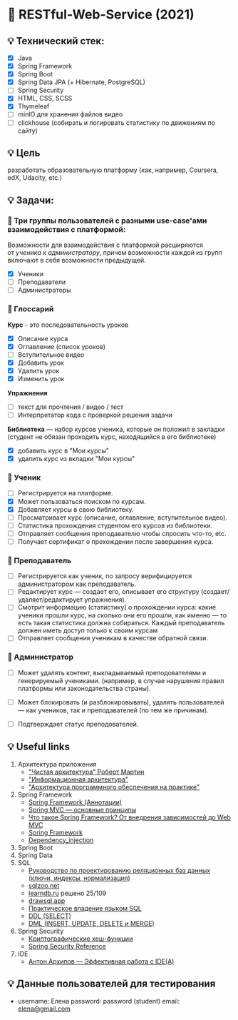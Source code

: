 # :pushpin: RESTful-Web-Service (2021)

<!-- ## Запуск:
1. http://127.0.0.1:8080/course -->

## :bulb: Технический стек:
- [x] Java
- [x] Spring Framework 
- [x] Spring Boot
- [x] Spring Data JPA (+ Hibernate, PostgreSQL)
- [ ] Spring Security
- [x] HTML, CSS, SCSS
- [x] Thymeleaf
- [ ] minIO для хранения файлов видео
- [ ] clickhouse (собирать и логировать статистику по движениям по сайту)

<!-- - [x] **Spring Core**
- [x] **Spring Boot** -->


##  :bulb: Цель
разработать образовательную платформу (как, например, Coursera, edX, Udacity, etc.)

## :bulb: Задачи:

### :small_red_triangle_down: Три группы пользователей с разными use-case'ами взаимодействия с платформой:

Возможности для взаимодействия с платформой расширяются от *ученика* к *администратору*, причем возможности каждой из групп включают в себя возможности предыдущей.

- [x] Ученики
- [ ] Преподаватели
- [ ] Администраторы

### :small_red_triangle_down: Глоссарий

**Курс** - это последовательность уроков 
- [x] Описание курса
- [x] Оглавление (список уроков)
- [ ] Вступительное видео
- [x] Добавить урок
- [x] Удалить урок
- [x] Изменить урок

**Упражнения**
- [ ] текст для прочтения / видео / тест
- [ ] Интерпретатор кода с проверкой решения задачи 

**Библиотека** — набор курсов ученика, которые он положил в закладки (студент не обязан проходить курс, находящийся в его библиотеке)
- [x] добавить курс в "Мои курсы"
- [x] удалить курс из вкладки "Мои курсы"

### :small_red_triangle_down: Ученик
- [ ] Регистрируется на платформе.
- [x] Может пользоваться поиском по курсам.
- [x] Добавляет курсы в свою библиотеку.
- [ ] Просматривает курс (описание, оглавление, вступительное видео).
- [ ] Статистика прохождения студентом его курсов из библиотеки.
- [ ] Отправляет сообщения преподавателю чтобы спросить что-то, etc.
- [ ] Получает сертификат о прохождении после завершения курса.

### :small_red_triangle_down: Преподаватель

- [ ] Регистрируется как ученик, по запросу верифицируется администратором как преподаватель.
- [ ] Редактирует курс — создает его, описывает его структуру (создает/удаляет/редактирует упражнения).
- [ ] Смотрит информацию (статистику) о прохождении курса: какие ученики прошли курс, на сколько они его прошли, как именно — то есть такая статистика должна собираться. Каждый преподаватель должен иметь доступ только к своим курсам
- [ ] Отправляет сообщения ученикам в качестве обратной связи.

### :small_red_triangle_down: Администратор

- [ ] Может удалять контент, выкладываемый преподователями и генерируемый учениками. (например, в случае нарушения правил платформы или законодательства страны).
- [ ] Может блокировать (и разблокировывать), удалять пользователей — как учеников, так и преподавателей (по тем же причинам).
- [ ] Подтверждает статус преподователей.


## :bulb: Useful links
1. Архитектура приложения
   * ["Чистая архитектура" Роберт Мартин](https://vk.com/doc44301783_469642449?hash=2e7f405cf8d7e96a43&dl=5af840b9982acd79a9)
   * ["Информационная архитектура"]()
   * ["Архитектура программного обеспечения на практике"](https://www.ozon.ru/context/detail/id/2456415/)
2. Spring Framework
   * [Spring Framework (Аннотации)](https://ru.wikibooks.org/wiki/Spring_Framework_Guide)
   * [Spring MVC — основные принципы](https://habr.com/ru/post/336816/)
   * [Что такое Spring Framework? От внедрения зависимостей до Web MVC](https://habr.com/ru/post/490586/)
   * [Spring Framework](https://ru.wikipedia.org/wiki/Spring_Framework)
   * [Dependency_injection](https://en.wikipedia.org/wiki/Dependency_injection)
3. Spring Boot
4. Spring Data
5. SQL
   * [Руководство по проектированию реляционных баз данных (ключи, индексы, нормализация)](https://habr.com/ru/post/193136/)
   * [sqlzoo.net](https://sqlzoo.net/)
   * [learndb.ru](https://learndb.ru/courses/task/6) решено 25/109
   * [drawsql.app](https://drawsql.app/)
   * [Практическое владение языком SQL](https://sql-ex.ru/)
   * [DDL (SELECT)](https://sql-ex.ru/learn_exercises.php?LN=1) <!-- сделано 0/156 -->
   * [DML (INSERT, UPDATE, DELETE и MERGE)](https://sql-ex.ru/dmlexercises.php?N=1) <!-- сделано 0/44 -->
6. Spring Security
   * [Криптографические хеш-функции](https://ru.wikipedia.org/wiki/%D0%A5%D0%B5%D1%88-%D1%84%D1%83%D0%BD%D0%BA%D1%86%D0%B8%D1%8F#%D0%9A%D1%80%D0%B8%D0%BF%D1%82%D0%BE%D0%B3%D1%80%D0%B0%D1%84%D0%B8%D1%87%D0%B5%D1%81%D0%BA%D0%B8%D0%B5_%D1%85%D0%B5%D1%88-%D1%84%D1%83%D0%BD%D0%BA%D1%86%D0%B8%D0%B8)
   * [Spring Security Reference](https://docs.spring.io/spring-security/site/docs/4.2.3.RELEASE/reference/htmlsingle/)
7. IDE
   * [Антон Архипов — Эффективная работа с IDE(A)](https://www.youtube.com/watch?v=_rj7dx6c5R8)

## :bulb: Данные пользователей для тестирования
   * username: Елена password: password (student) email: elena@gmail.com

